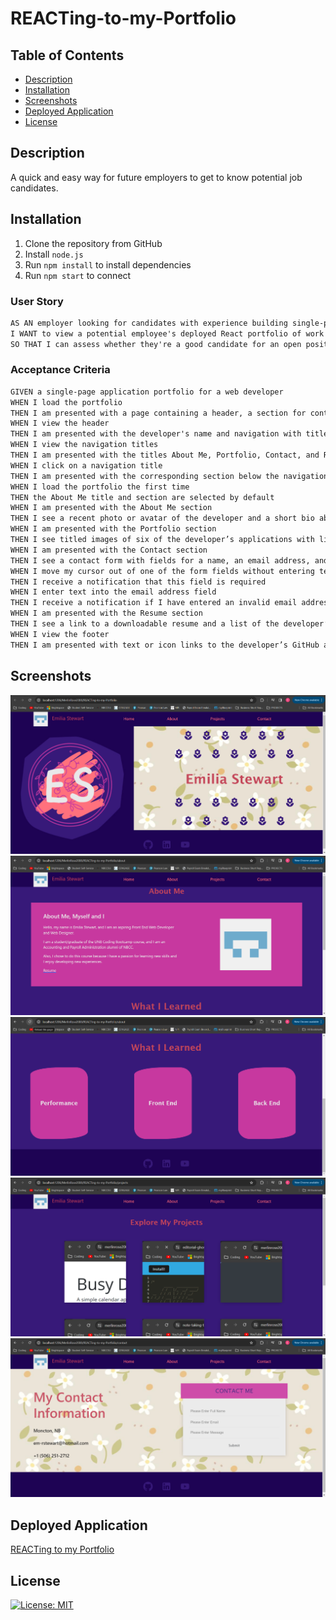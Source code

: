 # REACTing-to-my-Portfolio

## Table of Contents
* [Description](#description)
* [Installation](#installation)
* [Screenshots](#screenshots)
* [Deployed Application](#deployed-application)
* [License](#license)

## Description 

A quick and easy way for future employers to get to know potential job candidates.

## Installation 

1. Clone the repository from GitHub
2. Install `node.js`
3. Run `npm install` to install dependencies 
4. Run `npm start` to connect

### User Story

```md
AS AN employer looking for candidates with experience building single-page applications
I WANT to view a potential employee's deployed React portfolio of work samples
SO THAT I can assess whether they're a good candidate for an open position
```

### Acceptance Criteria

```md
GIVEN a single-page application portfolio for a web developer
WHEN I load the portfolio
THEN I am presented with a page containing a header, a section for content, and a footer
WHEN I view the header
THEN I am presented with the developer's name and navigation with titles corresponding to different sections of the portfolio
WHEN I view the navigation titles
THEN I am presented with the titles About Me, Portfolio, Contact, and Resume, and the title corresponding to the current section is highlighted
WHEN I click on a navigation title
THEN I am presented with the corresponding section below the navigation without the page reloading and that title is highlighted
WHEN I load the portfolio the first time
THEN the About Me title and section are selected by default
WHEN I am presented with the About Me section
THEN I see a recent photo or avatar of the developer and a short bio about them
WHEN I am presented with the Portfolio section
THEN I see titled images of six of the developer’s applications with links to both the deployed applications and the corresponding GitHub repository
WHEN I am presented with the Contact section
THEN I see a contact form with fields for a name, an email address, and a message
WHEN I move my cursor out of one of the form fields without entering text
THEN I receive a notification that this field is required
WHEN I enter text into the email address field
THEN I receive a notification if I have entered an invalid email address
WHEN I am presented with the Resume section
THEN I see a link to a downloadable resume and a list of the developer’s proficiencies
WHEN I view the footer
THEN I am presented with text or icon links to the developer’s GitHub and LinkedIn profiles, and their profile on a third platform (Stack Overflow, Twitter) 
```

## Screenshots 

<img alt="Home" src="src/images/home.png">

<img alt="About1" src="src/images/about1.png">

<img alt="About2" src="src/images/about2.png">

<img alt="Projects" src="src/images/projects.png">

<img alt="Contact" src="src/images/contact.png">

## Deployed Application

<a href="https://emilias-portfolio.netlify.app/">REACTing to my Portfolio</a>

## License

[![License: MIT](https://img.shields.io/badge/License-MIT-yellow.svg)](https://opensource.org/licenses/MIT)
